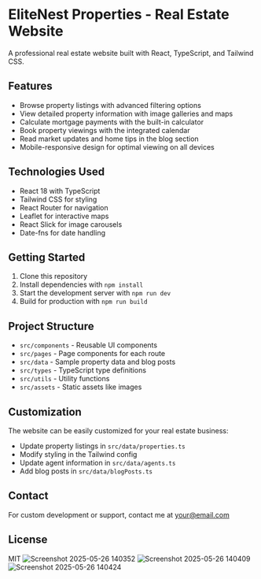 # EliteNest Properties - Real Estate Website

A professional real estate website built with React, TypeScript, and Tailwind CSS.

## Features

- Browse property listings with advanced filtering options
- View detailed property information with image galleries and maps
- Calculate mortgage payments with the built-in calculator
- Book property viewings with the integrated calendar
- Read market updates and home tips in the blog section
- Mobile-responsive design for optimal viewing on all devices

## Technologies Used

- React 18 with TypeScript
- Tailwind CSS for styling
- React Router for navigation
- Leaflet for interactive maps
- React Slick for image carousels
- Date-fns for date handling

## Getting Started

1. Clone this repository
2. Install dependencies with `npm install`
3. Start the development server with `npm run dev`
4. Build for production with `npm run build`

## Project Structure

- `src/components` - Reusable UI components
- `src/pages` - Page components for each route
- `src/data` - Sample property data and blog posts
- `src/types` - TypeScript type definitions
- `src/utils` - Utility functions
- `src/assets` - Static assets like images

## Customization

The website can be easily customized for your real estate business:
- Update property listings in `src/data/properties.ts`
- Modify styling in the Tailwind config
- Update agent information in `src/data/agents.ts`
- Add blog posts in `src/data/blogPosts.ts`

## Contact

For custom development or support, contact me at your@email.com

## License

MIT
![Screenshot 2025-05-26 140352](https://github.com/user-attachments/assets/89f5de2a-c5c2-41f1-91b7-64beb2c17325)
![Screenshot 2025-05-26 140409](https://github.com/user-attachments/assets/caca83db-e670-4567-9d63-bdfc06f7d3b6)
![Screenshot 2025-05-26 140424](https://github.com/user-attachments/assets/c09e1344-d07a-46c7-abbd-54da0444e671)



